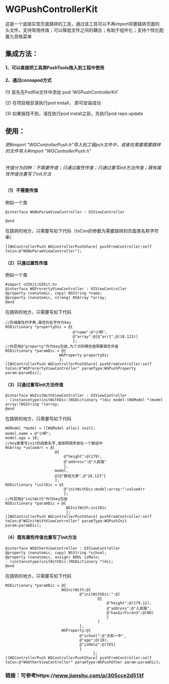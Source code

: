 # WGPushControllerKit
这是一个底层实现页面跳转的工具，通过该工具可以不再import将要跳转页面的头文件，支持常用传值；可以降低文件之间的耦合；有助于组件化；支持个性化配置九宫格菜单

集成方法：
-----

#### 1、可以直接把工具类PushTools拖入到工程中使用

#### 2、通过cocoapod方式

(1) 首先在Podfile文件中添加 pod 'WGPushControllerKit'

(2) 在项目根目录执行pod install， 即可安装成功

(3) 如果报找不到，请在执行pod install之前，先执行pod repo update

使用：
----

###### 把#import "WGControllerPush.h"导入到工程pch文件中，或者在需要需要跳转的文件导入#import "WGControllerPush.h"

###### 传值分为四种：不需要传值；只通过属性传值；只通过重写init方法传值；既有属性传值也重写了init方法

#### （1）不需要传值

例如一个类

```
@interface WGNoParamViewController : UIViewController

@end
```

在跳转的地方，只需要写如下代码（toCon的参数为需要跳转的页面类名称字符串）
```
[[WGControllerPush WGControllerPushShare] pushFromController:self toCon:@"WGNoParamViewController"];
```

#### （2）只通过属性传值

例如一个类

```
#import <UIKit/UIKit.h>
@interface WGProrertyViewController : UIViewController
@property (nonatomic, copy) NSString *name;
@property (nonatomic, strong) NSArray *array;
@end
```

在跳转的地方，只需要写如下代码 

```
//存储属性的字典,属性的名字作为key
NSDictionary *propertyDic = @{
                              @"name":@"小明",
                              @"array":@[@"arr1",@(18.123)]
                              };
//外层用@"property"作为key包装,为了识别哪些值需要属性传值
NSDictionary *paramDic = @{
                        WGProperty:propertyDic
                        };
[[WGControllerPush WGControllerPushShare] pushFromController:self toCon:@"WGProrertyViewController" paramType:WGPushProperty param:paramDic];
```

#### （3）只通过重写init方法传值

```
@interface WGInitWithViewController : UIViewController
- (instancetype)initWithDic:(NSDictionary *)dic model:(WGModel *)model array:(NSString *)array;
@end
```

在跳转的地方，只需要写如下代码 

```
WGModel *model = [[WGModel alloc] init];
model.name = @"小明";
model.age = 18;
//key是重写init的函数名字,值按照顺序放在一个数组中
NSArray *valueArr = @[
                      @{
                          @"height":@(179),
                          @"address":@"人民路"
                          },
                      model,
                      @[@"数组元素",@"18.123"]
                      ];
NSDictionary *initDic = @{
                          @"initWithDic:model:array:":valueArr
                          };
//外层用@"initWith"作为key包装
NSDictionary *paramDic = @{
                           WGInitWith:initDic
                           };
[[WGControllerPush WGControllerPushShare] pushFromController:self toCon:@"WGInitWithViewController" paramType:WGPushInit param:paramDic];
```

#### （4）既有属性传值也重写了init方法

```
@interface WGOtherViewController : UIViewController
@property (nonatomic, copy) NSString *school;
@property (nonatomic, assign) BOOL isMale;
- (instancetype)initWithDic:(NSDictionary *)dic;
@end
```

在跳转的地方，只需要写如下代码 

```
NSDictionary *paramDic = @{
                         WGInitWith:@{
                                 @"initWithDic:":@[
                                         @{
                                             @"height":@(179.12),
                                             @"address":@"人民路",
                                             @"hasGirFirend":@(NO)
                                             }
                                         ]
                                 },
                         WGProperty:@{
                                 @"school":@"太和一中",
                                 @"age":@(18),
                                 @"isMale":@(YES)
                                 }
                                       };
[[WGControllerPush WGControllerPushShare] pushFromController:self toCon:@"WGOtherViewController" paramType:WGPushOther param:paramDic];
```
### 链接：可参考https://www.jianshu.com/p/305cce2d513f






